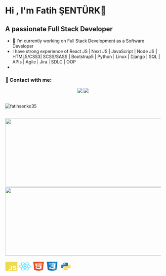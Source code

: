#  Hi , I'm Fatih ŞENTÜRK👋

<h2>A passionate Full Stack Developer</h2>

- 🔭 I’m currently working on Full Stack Development as a Software Developer 
- I have strong experience of React JS | Next JS | JavaScript | Node JS | HTML5/CSS3| SCSS/SASS | Bootstrap5 | Python | Linux | Django | SQL | APIs | Agile | Jira | SDLC | OOP
- 
### 📩 Contact with me:

<div style="text-align: center"> 
    <a href = "mailto:fatihsenko@hotmail.com"><img src="https://img.shields.io/badge/-Hotmail-%23333?style=for-the-badge&logo=gmail&logoColor=white" target="_blank"></a>
    <a href="https://www.linkedin.com/in/fatihsenturkk/" target="_blank"><img src="https://img.shields.io/badge/-LinkedIn-%230077B5?style=for-the-badge&logo=linkedin&logoColor=white" target="_blank"></a> 
</div>
<br>
<p align="left"> <img src="https://komarev.com/ghpvc/?username=fatihsenko35" alt="fatihsenko35" /> </p>
<br>
<div align="left">
    <img height="220em" width="800em" src="https://github-readme-stats.vercel.app/api?username=fatisenko35&show_icons=true&theme=dracula&include_all_commits=true&count_private=true"/>
    <img height="220em" width="800em" src="https://github-readme-stats.vercel.app/api/top-langs/?username=fatisenko35&layout=compact&langs_count=7&theme=dracula"/>
</div>
<div style="display: inline_block"><br>
    <img align="center" alt="Rafa-Js" height="30" width="40" src="https://raw.githubusercontent.com/devicons/devicon/master/icons/javascript/javascript-plain.svg">
    <img align="center" alt="Rafa-React" height="30" width="40" src="https://raw.githubusercontent.com/devicons/devicon/master/icons/react/react-original.svg">
    <img align="center" alt="Rafa-HTML" height="30" width="40" src="https://raw.githubusercontent.com/devicons/devicon/master/icons/html5/html5-original.svg">
    <img align="center" alt="Rafa-CSS" height="30" width="40" src="https://raw.githubusercontent.com/devicons/devicon/master/icons/css3/css3-original.svg">
    <img align="center" alt="Rafa-Python" height="30" width="40" src="https://raw.githubusercontent.com/devicons/devicon/master/icons/python/python-original.svg">
</div>


<div>
  
</div>
